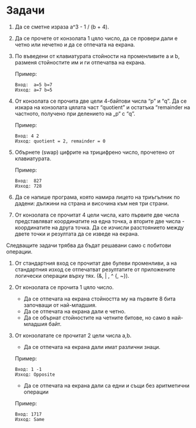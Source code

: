 # Задачи

1. Да се сметне израза a^3 - 1 / (b + 4).

1. Да се прочете от конзолата 1 цяло число, да се провери дали е четно или нечетно и да се отпечата на екрана.

1. По въведени от клавиатурата стойности на променливите a и b, разменя стойностите им и ги отпечатва на екрана.

    Пример:
    ```
    Вход:  a=5 b=7
    Изход: a=7 b=5
    ```

1. От конзолата се прочита две цели 4-байтови числа “p” и “q”. Да се изкара на конзолата цялата част “quotient” и остатъка “remainder на частното, получено при делението на „p“ с “q”.

    Пример:
    ```
    Вход: 4 2
    Изход: quotient = 2, remainder = 0
    ```

1. Обърнете (swap) цифрите на трицифрено число, прочетено от клавиатурата.

    Пример:
    ```
    Вход:  827
    Изход: 728
    ```

1. Да се напише програма, която намира лицето на триъгълник по дадени:
дължини на страна и височина към нея
три страни.

1. От конзолата се прочитат 4 цели числа, като първите две числа представляват координатите на една точка, а вторите две числа - координатите на друга точка. Да се изчисли разстоянието между двете точки и резултата да се изведе на екрана.

Следващите задачи трябва да бъдат решавани само с побитови операции.

1. От стандартния вход се прочитат две булеви променливи, а на стандартния изход се отпечатват резултатите от приложените логически операции върху тях. (&, | , ^ {, ~}).

1. От конзолата се прочита 1 цяло число.
    - Да се отпечата на екрана стойността му на първите 8 бита започващи от най-младшия.
    - Да се отпечата на екрана дали е четно.
    - Да се обърнат стойностите на четните битове, но само в най-младшия байт.

1. От конзолатате се прочитат 2 цели числа a,b. 
    - Да се отпечата на екрана дали имат различни знаци.

    Пример:
    ```
    Вход: 1 -1
    Изход: Opposite
    ```
    - Да се отпечата на екрана дали са едни и същи без аритметични операции

    Пример:
    ```
    Вход: 1717
    Изход: Same
    ```



